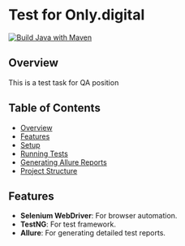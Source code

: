 # Test for Only.digital
[![Build Java with Maven](https://github.com/Nostalgeek23/LUMAJavaSeleniumTestNGAllure/actions/workflows/build.yml/badge.svg)](https://github.com/Nostalgeek23/LUMAJavaSeleniumTestNGAllure/actions/workflows/build.yml)

## Overview

This is a test task for QA position
## Table of Contents

- [Overview](#overview)
- [Features](#features)
- [Setup](#setup)
- [Running Tests](#running-tests)
- [Generating Allure Reports](#generating-allure-reports)
- [Project Structure](#project-structure)

## Features

- **Selenium WebDriver**: For browser automation.
- **TestNG**: For test framework.
- **Allure**: For generating detailed test reports.
